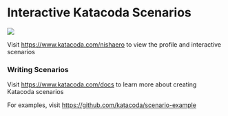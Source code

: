 # Interactive Katacoda Scenarios

[![](http://shields.katacoda.com/katacoda/nishaero/count.svg)](https://www.katacoda.com/nishaero "Get your profile on Katacoda.com")

Visit https://www.katacoda.com/nishaero to view the profile and interactive scenarios

### Writing Scenarios
Visit https://www.katacoda.com/docs to learn more about creating Katacoda scenarios

For examples, visit https://github.com/katacoda/scenario-example
